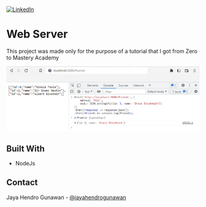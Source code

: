 [![LinkedIn][linkedin-shield]][linkedin-url]

# Web Server
This project was made only for the purpose of a tutorial that I got from Zero to Mastery Academy

![Web Server][product-screenshot]

## Built With
- NodeJs

## Contact
Jaya Hendro Gunawan - [@jayahendrogunawan][instagram-url]

[linkedin-shield]: https://img.shields.io/badge/-LinkedIn-black.svg?style=for-the-badge&logo=linkedin&colorB=555
[linkedin-url]: https://www.linkedin.com/in/jayahendro/
[instagram-url]: https://www.instagram.com/jayahendrogunawan/
[product-screenshot]: ./img/result.png
